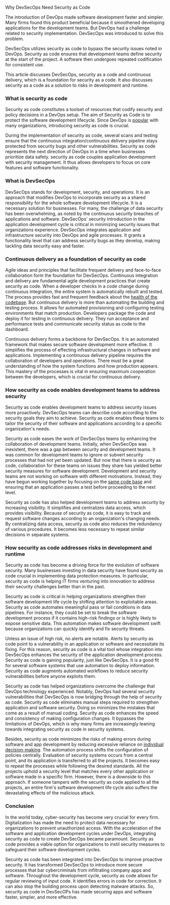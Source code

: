 Why DevSecOps Need Security as Code

The introduction of DevOps made software development faster and simpler. Many firms found this product beneficial because it smoothened developing applications for the development teams. But DevOps had a challenge related to security implementation. DevSecOps was introduced to solve this problem.

DevSecOps utilizes security as code to bypass the security issues noted in DevOps. Security as code ensures that development teams define security at the start of the project. A software then undergoes repeated codification for consistent use.

This article discusses DevSecOps, security as a code and continuous delivery, which is a foundation for security as a code. It also discusses security as a code as a solution to risks in development and runtime.

### What is security as code

Security as code constitutes a toolset of resources that codify security and policy decisions in a DevOps setup. The aim of Security as Code is to protect the software development lifecycle. Since DevOps is [popular](https://www.bmc.com/blogs/security-as-code/) with many organizations, introducing security as code is crucial.

During the implementation of security as code, several scans and testing ensure that the continuous integration/continuous delivery pipeline stays protected from security bugs and other vulnerabilities. Security as code represents the next direction of DevOps in a time when businesses prioritize data safety. security as code couples application development with security management. It thus allows developers to focus on core features and software functionality.

### What is DevSecOps

DevSecOps stands for development, security, and operations. It is an approach that modifies DevOps to incorporate security as a shared responsibility for the whole software development lifecycle. It is a necessary solution for businesses. For many, the challenge of data security has been overwhelming, as noted by the continuous security breaches of applications and software. DevSecOps' security introduction in the application development cycle is critical in minimizing security issues that organizations experience. DevSecOps integrates application and infrastructure security into DevOps and agile processes. It grants a functionality level that can address security bugs as they develop, making tackling data security easy and faster.

### Continuous delivery as a foundation of security as code

Agile ideas and principles that facilitate frequent delivery and face-to-face collaboration form the foundation for DevSecOps. Continuous integration and delivery are fundamental agile development practices that create security as code. When a developer checks in a code change during continuous integration, the entire system is automatically rebuilt and tested. The process provides fast and frequent feedback about the [health of the codebase](https://www.oreilly.com/library/view/devopssec/9781491971413/ch04.html). But continuous delivery is more than automating the building and testing process. It allows for automated provisioning and configuring testing environments that match production. Developers package the code and deploy it for testing in continuous delivery. They run acceptance and performance tests and communicate security status as code to the dashboard.

Continuous delivery forms a backbone for DevSecOps. It is an automated framework that makes secure software development more effective. It simplifies the process of effecting infrastructural changes in software and applications. Implementing a continuous delivery pipeline requires the collaboration of developers and operations. There must be a great understanding of how the system functions and how production appears. This mastery of the processes is vital in ensuring maximum cooperation between the developers, which is crucial for continuous delivery.

### How security as code enables development teams to address security

Security as code enables development teams to address security issues more proactively. DevSecOps teams can describe code according to the security goals they aim to achieve. Security as code enables these teams to tailor the security of their software and applications according to a specific organization's needs.

Security as code eases the work of DevSecOps teams by enhancing the collaboration of development teams. Initially, when DevSecOps was inexistent, there was a gap between security and development teams. It was common for development teams to ignore or subvert security processes that had not yet been updated. But now that there is security as code, collaboration for these teams on issues they share has yielded better security measures for software development. Development and security teams are not working on software with different motivations. Instead, they have begun working together by focusing on the [same code base](https://www.accurics.com/blog/security-blog/security-as-code-devsecops-future-of-security/) and ensuring that an application passes a test before proceeding to the next level.

Security as code has also helped development teams to address security by increasing visibility. It simplifies and centralizes data access, which provides visibility. Because of security as code, it is easy to track and request software changes according to an organization's changing needs. By centralizing data access, security as code also reduces the redundancy of various procedures. It becomes less necessary to repeat similar decisions in separate systems.

### How security as code addresses risks in development and runtime

Security as code has become a driving force for the evolution of software security. Many businesses investing in data security have found security as code crucial in implementing data protection measures. In particular, security as code is helping IT firms venturing into innovation to address their security challenges better than in the past.

Security as code is critical in helping organizations strengthen their software development life cycle by shifting attention to exploitable areas. Security as code automates meaningful pass or fail conditions in data pipelines. For instance, they could be set to break the software development process if it contains high-risk findings or is highly likely to expose sensitive data. This automation makes software development swift because organizations can quickly identify and fix security threats.

Unless an issue of high risk, no alerts are notable. Alerts by security as code point to a vulnerability in an application or software and necessitate its fixing. For this reason, security as code is a vital tool whose integration into DevSecOps enhances the security of the application development process. Security as code is gaining popularity, just like DevSecOps. It is a good fit for several software systems that use automation to deploy information. Security as code augments automated workflows to reduce security vulnerabilities before anyone exploits them.

Security as code has helped organizations overcome the challenge that DevOps technology experienced. Notably, DevOps had several security vulnerabilities that DevSecOps is now bridging through the help of security as code. Security as code eliminates manual steps required to strengthen application and software security. Doing so minimizes the mistakes that come as a result of manual coding. Security as code enhances the speed and consistency of making configuration changes. It bypasses the limitations of DevOps, which is why many firms are increasingly leaning towards integrating security as code in security systems.

Besides, security as code minimizes the risks of making errors during software and app development by reducing excessive reliance on [individual decision-making](https://www.globalsecuritymag.com/How-Security-as-Code-meets-new,20211101,117766.html). The automation process shifts the configuration of policies centrally. Evaluation of security systems occurs from a central point, and its application is transferred to all the projects. It becomes easy to repeat the processes while following the desired standards. All the projects uphold a security level that matches every other application or software made in a specific firm. However, there is a downside to this approach. If someone tampers with the security as code applied to all the projects, an entire firm's software development life cycle also suffers the devastating effects of the malicious attack.

### Conclusion

In the world today, cyber-security has become very crucial for every firm. Digitalization has made the need to protect data necessary for organizations to prevent unauthorized access. With the acceleration of the software and application development cycles under DevOps, integrating security as code to create DevSecOps became paramount. Security as code provides a viable option for organizations to instil security measures to safeguard their software development cycles.

Security as code has been integrated into DevSecOps to improve proactive security. It has transformed DevSecOps to introduce more secure processes that bar cybercriminals from infiltrating company apps and software. Throughout the development cycle, security as code allows for regular reviewing of input code. It identifies errors in code for correction. It can also stop the building process upon detecting malware attacks. So, security as code in DevSecOPs has made securing apps and software faster, simpler, and more effective.